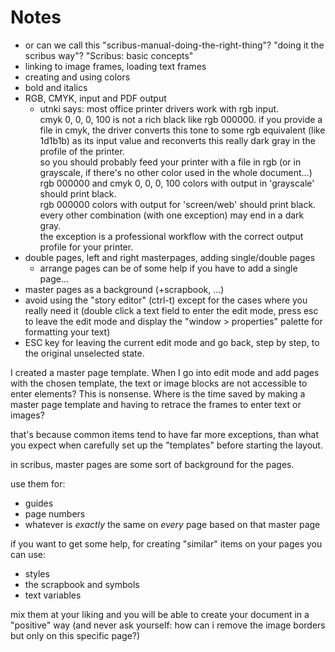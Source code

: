# Notes

- or can we call this "scribus-manual-doing-the-right-thing"? "doing it the scribus way"? "Scribus: basic concepts"
- linking to image frames, loading text frames
- creating and using colors
- bold and italics
- RGB, CMYK, input and PDF output
  - utnki says: most office printer drivers work with rgb input.  
    cmyk 0, 0, 0, 100 is not a rich black like rgb 000000. if you provide a file in cmyk, the driver converts this tone to some rgb equivalent (like 1d1b1b) as its input value and  reconverts this really dark gray in the profile of the printer.  
    so you should probably feed your printer with a file in rgb (or in grayscale, if there's no other color used in the whole document…)  
    rgb 000000 and cmyk 0, 0, 0, 100 colors with output in 'grayscale' should print black.  
    rgb 000000 colors with output for 'screen/web' should print black.  
    every other combination (with one exception) may end in a dark gray.  
    the exception is a professional workflow with the correct output profile for your printer.
- double pages, left and right masterpages, adding single/double pages
  - arrange pages can be of some help if you have to add a single page...
- master pages as a background (+scrapbook, ...)
- avoid using the "story editor" (ctrl-t) except for the cases where you really need it (double click a text field to enter the edit mode, press esc to leave the edit mode and display the "window > properties" palette for formatting your text)
- ESC key for leaving the current edit mode and go back, step by step, to the original unselected state.


I created a master page template. When I go into edit mode and add pages with the chosen template, the text or image blocks are not accessible to enter elements? This is nonsense. Where is the time saved by making a master page template and having to retrace the frames to enter text or images?

that's because common items tend to have far more exceptions, than what you expect when carefully set up the "templates" before starting the layout.

in scribus, master pages are some sort of background for the pages.

use them for:

- guides
- page numbers
- whatever is *exactly* the same on *every* page based on that master page

if you want to get some help, for creating "similar" items on your pages you can use:

- styles
- the scrapbook and symbols
- text variables

mix them at your liking and you will be able to create your document in a "positive" way (and never ask yourself: how can i remove the image borders but only on this specific page?)
